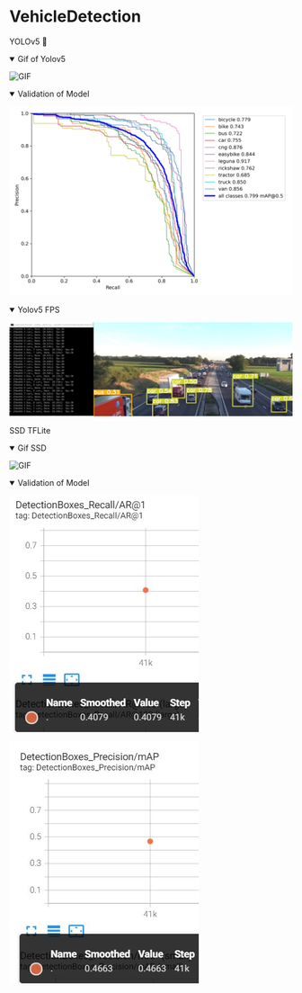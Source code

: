 # VehicleDetection


<p>
YOLOv5 🚀 
</p>

<details open>
   <summary> Gif of Yolov5 </summary>
   
   ![GIF](https://github.com/Gary-Ng/VehicleDetection/blob/main/yolov5/yolov5/images/yolov5.gif)
   
</details>

<details open>
   <summary> Validation of Model </summary>
   
   ![PR_curve](https://github.com/Gary-Ng/VehicleDetection/blob/main/yolov5/yolov5/runs/val/exp2/PR_curve.png)
 </details>

<details open>
   <summary> Yolov5 FPS </summary>
   
   ![](https://github.com/Gary-Ng/VehicleDetection/blob/main/yolov5/yolov5/images/yolov5-fps.jpg)
   
</details>

<p>
  SSD TFLite
  </p>
<details open>
   <summary> Gif SSD </summary>
   
   ![GIF](https://github.com/Gary-Ng/VehicleDetection/blob/main/ssd_tflite/ssd_tflite_result.gif)
   
</details>


<details open>
   <summary> Validation of Model </summary>
   
   ![Recall](https://github.com/Gary-Ng/VehicleDetection/blob/main/ssd_tflite/ssd_recall.jpg)
   
   ![mAP](https://github.com/Gary-Ng/VehicleDetection/blob/main/ssd_tflite/ssd_mAP.jpg)
 </details>

